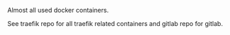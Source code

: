 Almost all used docker containers.

See traefik repo for all traefik related containers and gitlab repo for gitlab.
